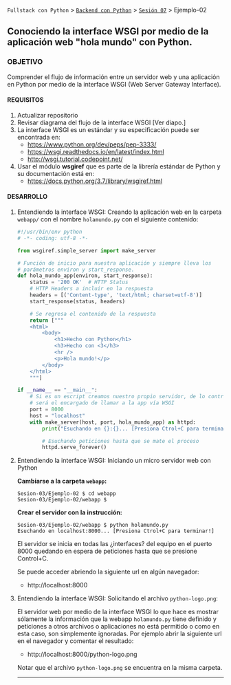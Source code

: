 `Fullstack con Python` > [`Backend con Python`](../../Readme.md) > [`Sesión 07`](../Readme.md) > Ejemplo-02
## Conociendo la interface WSGI por medio de la aplicación web "hola mundo" con Python.

### OBJETIVO
Comprender el flujo de información entre un servidor web y una aplicación en Python por medio de la interface WSGI (Web Server Gateway Interface).

#### REQUISITOS
1. Actualizar repositorio
1. Revisar diagrama del flujo de la interface WSGI [Ver diapo.]
1. La interface WSGI es un estándar y su especificación puede ser encontrada en:
   - https://www.python.org/dev/peps/pep-3333/
   - https://wsgi.readthedocs.io/en/latest/index.html
   - http://wsgi.tutorial.codepoint.net/
1. Usar el módulo __wsgiref__ que es parte de la librería estándar de Python y su documentación está en:
   - https://docs.python.org/3.7/library/wsgiref.html

#### DESARROLLO
1. Entendiendo la interface WSGI: Creando la aplicación web en la carpeta `webapp/` con el nombre `holamundo.py` con el siguiente contenido:

    ```python
    #!/usr/bin/env python
    # -*- coding: utf-8 -*-

    from wsgiref.simple_server import make_server

    # Función de inicio para nuestra aplicación y siempre lleva los
    # parámetros environ y start_response.
    def hola_mundo_app(environ, start_response):
        status = '200 OK'  # HTTP Status
        # HTTP Headers a incluir en la respuesta
        headers = [('Content-type', 'text/html; charset=utf-8')]
        start_response(status, headers)

        # Se regresa el contenido de la respuesta
        return ["""
        <html>
            <body>
                <h1>Hecho con Python</h1>
                <h3>Hecho con <3</h3>
                <hr />
                <p>Hola mundo!</p>
            </body>
        </html>
        """]

    if __name__ == "__main__":
        # Si es un escript creamos nuestro propio servidor, de lo contrario un servidor externo
        # será el encargado de llamar a la app vía WSGI
        port = 8000
        host = "localhost"
        with make_server(host, port, hola_mundo_app) as httpd:
            print("Esuchando en {}:{}... [Presiona Ctrol+C para terminar!]".format(host, port))

            # Esuchando peticiones hasta que se mate el proceso
            httpd.serve_forever()    
    ```

1. Entendiendo la interface WSGI: Iniciando un micro servidor web con Python

   __Cambiarse a la carpeta `webapp`:__
   ```console
   Sesion-03/Ejemplo-02 $ cd webapp
   Sesion-03/Ejemplo-02/webapp $
   ```

   __Crear el servidor con la instrucción:__
   ```console
   Sesion-03/Ejemplo-02/webapp $ python holamundo.py
   Esuchando en localhost:8000... [Presiona Ctrol+C para terminar!]
   ```
   El servidor se inicia en todas las ¿interfaces? del equipo en el puerto 8000 quedando en espera de peticiones hasta que se presione Control+C.

   Se puede acceder abriendo la siguiente url en algún navegador:
   - http://localhost:8000

1. Entendiendo la interface WSGI: Solicitando el archivo `python-logo.png`:

   El servidor web por medio de la interface WSGI lo que hace es mostrar sólamente la información que la webapp `holamundo.py` tiene definido y peticiones a otros archivos o aplicaciones no está permitido o como en esta caso, son simplemente ignoradas. Por ejemplo abrir la siguiente url en el navegador y comentar el resultado:
   - http://localhost:8000/python-logo.png

   Notar que el archivo `python-logo.png` se encuentra en la misma carpeta.
   ***
